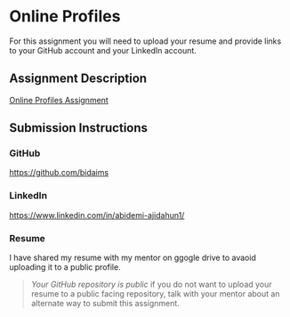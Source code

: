 # Online Profiles
For this assignment you will need to upload your resume and provide links to your GitHub account and your LinkedIn account.

## Assignment Description
[Online Profiles Assignment](https://education.launchcode.org/liftoff/modules/assignments/online-profiles)

## Submission Instructions
 
### GitHub
https://github.com/bidaims
 
### LinkedIn
https://www.linkedin.com/in/abidemi-ajidahun1/

### Resume
I have shared my resume with my mentor on ggogle drive to avaoid uploading it to a public profile.

> *Your GitHub repository is public* if you do not want to upload your resume to a public facing repository, talk with your mentor about an alternate way to submit this assignment.
